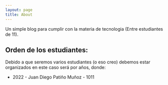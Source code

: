 ```yaml
---
layout: page
title: About
---
```


Un simple blog para cumplir con la materia de tecnologia (Entre estudiantes de 11).

## Orden de los estudiantes:
Debido a que seremos varios estudiantes (o eso creo) debemos estar organizados en este caso será por años, donde:
* 2022 - Juan Diego Patiño Muñoz - 1011
